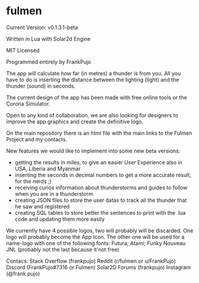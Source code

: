 # fulmen
Current Version: v0.1.3.1-beta

Written in Lua with Solar2d Engine

MIT Licensed

Programmed entirely by FrankPujo

The app will calculate how far (in metres) a thunder is from you. All you have to do is inserting the distance between the lighting (light) and the thunder (sound) in seconds.

The current design of the app has been made with free online tools or the Corona Simulator.

Open to any kind of collaboration, we are also looking for designers to improve the app graphics and create the definitive logo. 

On the main repository there is an html file with the main links to the Fulmen Project and my contacts.

New features we would like to implement into some new beta versions:
- getting the results in miles, to give an easier User Experience also in USA, Liberia and Myanmar
- inserting the seconds in decimal numbers to get a more accurate result, for the nerds ;) 
- receiving curios information about thunderstorms and guides to follow when you are in a thunderstorm
- creating JSON files to store the user datas to track all the thunder that he saw and registered
- creating SQL tables to store better the sentences to print with the .lua code and updating them more easily

We currently have 4 possible logos, two will probably will be discarded.
One logo will probably become the App Icon.
The other one will be used for a name-logo with one of the following fonts: Futura; Atami; Funky Nouveau JNL (probably not the last because it'not free)

Contacs:
Stack Overflow (frankpujo)
Reddit (r/fulmen or u/FrankPujo)
Discord (FrankPujo#7316 or Fulmen)
Solar2D Forums (frankpujo)
Instagram (@frank.pujo)
